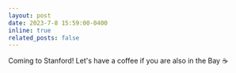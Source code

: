 ```yaml
---
layout: post
date: 2023-7-8 15:59:00-0400
inline: true
related_posts: false
---
```


Coming to Stanford! Let's have a coffee if you are also in the Bay ☕️
